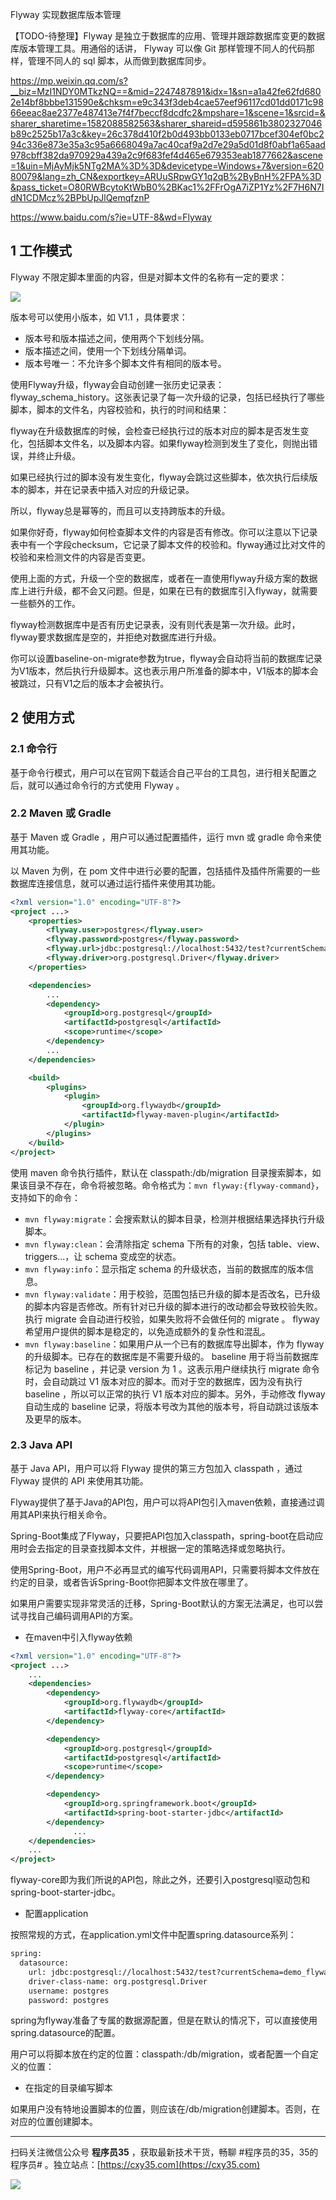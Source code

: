Flyway 实现数据库版本管理

【TODO-待整理】Flyway 是独立于数据库的应用、管理并跟踪数据库变更的数据库版本管理工具。用通俗的话讲， Flyway 可以像 Git 那样管理不同人的代码那样，管理不同人的 sql 脚本，从而做到数据库同步。
<!-- more -->

https://mp.weixin.qq.com/s?__biz=MzI1NDY0MTkzNQ==&mid=2247487891&idx=1&sn=a1a42fe62fd6802e14bf8bbbe131590e&chksm=e9c343f3deb4cae57eef96117cd01dd0171c9866eeac8ae2377e487413e7f4f7beccf8dcdfc2&mpshare=1&scene=1&srcid=&sharer_sharetime=1582088582563&sharer_shareid=d595861b3802327046b89c2525b17a3c&key=26c378d410f2b0d493bb0133eb0717bcef304ef0bc294c336e873e35a3c95a6668049a7ac40caf9a2d7e29a5d01d8f0abf1a65aad978cbff382da970929a439a2c9f683fef4d465e679353eab1877662&ascene=1&uin=MjAyMjk5NTg2MA%3D%3D&devicetype=Windows+7&version=62080079&lang=zh_CN&exportkey=ARUuSRpwGY1q2qB%2ByBnH%2FPA%3D&pass_ticket=O80RWBcytoKtWbB0%2BKac1%2FFrOgA7iZP1Yz%2F7H6N7IdN1CDMcz%2BPbUpJlQemqfznP

https://www.baidu.com/s?ie=UTF-8&wd=Flyway

## 1 工作模式

Flyway 不限定脚本里面的内容，但是对脚本文件的名称有一定的要求：

![](https://oscimg.oschina.net/oscnet/up-acc931ba27a6ad81e7ae63679242a1893c3.png)

版本号可以使用小版本，如 V1.1 ，具体要求：

- 版本号和版本描述之间，使用两个下划线分隔。
- 版本描述之间，使用一个下划线分隔单词。
- 版本号唯一：不允许多个脚本文件有相同的版本号。

使用Flyway升级，flyway会自动创建一张历史记录表：flyway_schema_history。这张表记录了每一次升级的记录，包括已经执行了哪些脚本，脚本的文件名，内容校验和，执行的时间和结果：

flyway在升级数据库的时候，会检查已经执行过的版本对应的脚本是否发生变化，包括脚本文件名，以及脚本内容。如果flyway检测到发生了变化，则抛出错误，并终止升级。

如果已经执行过的脚本没有发生变化，flyway会跳过这些脚本，依次执行后续版本的脚本，并在记录表中插入对应的升级记录。

所以，flyway总是幂等的，而且可以支持跨版本的升级。

如果你好奇，flyway如何检查脚本文件的内容是否有修改。你可以注意以下记录表中有一个字段checksum，它记录了脚本文件的校验和。flyway通过比对文件的校验和来检测文件的内容是否变更。

使用上面的方式，升级一个空的数据库，或者在一直使用flyway升级方案的数据库上进行升级，都不会又问题。但是，如果在已有的数据库引入flyway，就需要一些额外的工作。

flyway检测数据库中是否有历史记录表，没有则代表是第一次升级。此时，flyway要求数据库是空的，并拒绝对数据库进行升级。

你可以设置baseline-on-migrate参数为true，flyway会自动将当前的数据库记录为V1版本，然后执行升级脚本。这也表示用户所准备的脚本中，V1版本的脚本会被跳过，只有V1之后的版本才会被执行。

## 2 使用方式

### 2.1 命令行

基于命令行模式，用户可以在官网下载适合自己平台的工具包，进行相关配置之后，就可以通过命令行的方式使用 Flyway 。

### 2.2 Maven 或 Gradle

基于 Maven 或 Gradle ，用户可以通过配置插件，运行 mvn 或 gradle 命令来使用其功能。

以 Maven 为例，在 pom 文件中进行必要的配置，包括插件及插件所需要的一些数据库连接信息，就可以通过运行插件来使用其功能。

```xml
<?xml version="1.0" encoding="UTF-8"?>
<project ...>
    <properties>
        <flyway.user>postgres</flyway.user>
        <flyway.password>postgres</flyway.password>
        <flyway.url>jdbc:postgresql://localhost:5432/test?currentSchema=demo_flyway</flyway.url>
        <flyway.driver>org.postgresql.Driver</flyway.driver>
    </properties>

    <dependencies>
        ...
        <dependency>
            <groupId>org.postgresql</groupId>
            <artifactId>postgresql</artifactId>
            <scope>runtime</scope>
        </dependency>
        ...
    </dependencies>

    <build>
        <plugins>
            <plugin>
                <groupId>org.flywaydb</groupId>
                <artifactId>flyway-maven-plugin</artifactId>
            </plugin>
        </plugins>
    </build>
</project>
```

使用 maven 命令执行插件，默认在 classpath:/db/migration 目录搜索脚本，如果该目录不存在，命令将被忽略。命令格式为：`mvn flyway:{flyway-command}`，支持如下的命令：

- `mvn flyway:migrate`：会搜索默认的脚本目录，检测并根据结果选择执行升级脚本。
- `mvn flyway:clean`：会清除指定 schema 下所有的对象，包括 table、view、triggers...，让 schema 变成空的状态。
- `mvn flyway:info`：显示指定 schema 的升级状态，当前的数据库的版本信息。
- `mvn flyway:validate`：用于校验，范围包括已升级的脚本是否改名，已升级的脚本内容是否修改。所有针对已升级的脚本进行的改动都会导致校验失败。执行 migrate 会自动进行校验，如果失败将不会做任何的 migrate 。 flyway 希望用户提供的脚本是稳定的，以免造成额外的复杂性和混乱。
- `mvn flyway:baseline`：如果用户从一个已有的数据库导出脚本，作为 flyway 的升级脚本。已存在的数据库是不需要升级的。 baseline 用于将当前数据库标记为 baseline ，并记录 version 为 1 。这表示用户继续执行 migrate 命令时，会自动跳过 V1 版本对应的脚本。而对于空的数据库，因为没有执行 baseline ，所以可以正常的执行 V1 版本对应的脚本。另外，手动修改 flyway 自动生成的 baseline 记录，将版本号改为其他的版本号，将自动跳过该版本及更早的版本。

### 2.3 Java API

基于 Java API，用户可以将 Flyway 提供的第三方包加入 classpath ，通过 Flyway 提供的 API 来使用其功能。

Flyway提供了基于Java的API包，用户可以将API包引入maven依赖，直接通过调用其API来执行相关命令。

Spring-Boot集成了Flyway，只要把API包加入classpath，spring-boot在启动应用时会去指定的目录查找脚本文件，并根据一定的策略选择或忽略执行。

使用Spring-Boot，用户不必再显式的编写代码调用API，只需要将脚本文件放在约定的目录，或者告诉Spring-Boot你把脚本文件放在哪里了。

如果用户需要实现非常灵活的迁移，Spring-Boot默认的方案无法满足，也可以尝试寻找自己编码调用API的方案。

- 在maven中引入flyway依赖

```xml
<?xml version="1.0" encoding="UTF-8"?>
<project ...>
    ...
    <dependencies>
        <dependency>
            <groupId>org.flywaydb</groupId>
            <artifactId>flyway-core</artifactId>
        </dependency>

        <dependency>
            <groupId>org.postgresql</groupId>
            <artifactId>postgresql</artifactId>
            <scope>runtime</scope>
        </dependency>

        <dependency>
            <groupId>org.springframework.boot</groupId>
            <artifactId>spring-boot-starter-jdbc</artifactId>
        </dependency>
              ...
    </dependencies>
    ...
</project>
```

flyway-core即为我们所说的API包，除此之外，还要引入postgresql驱动包和spring-boot-starter-jdbc。

- 配置application

按照常规的方式，在application.yml文件中配置spring.datasource系列：

```xml
spring:
  datasource:
    url: jdbc:postgresql://localhost:5432/test?currentSchema=demo_flyway
    driver-class-name: org.postgresql.Driver
    username: postgres
    password: postgres
```

spring为flyway准备了专属的数据源配置，但是在默认的情况下，可以直接使用spring.datasource的配置。

用户可以将脚本放在约定的位置：classpath:/db/migration，或者配置一个自定义的位置：

- 在指定的目录编写脚本

如果用户没有特地设置脚本的位置，则应该在/db/migration创建脚本。否则，在对应的位置创建脚本。


---

扫码关注微信公众号 **程序员35** ，获取最新技术干货，畅聊 #程序员的35，35的程序员# 。独立站点：[https://cxy35.com](https://cxy35.com)

![](https://oscimg.oschina.net/oscnet/up-285838b9c516db5bb1ba760f292f2346078.JPEG)